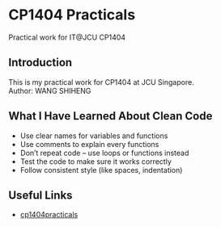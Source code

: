 # CP1404 Practicals

Practical work for IT@JCU CP1404

## Introduction

This is my practical work for CP1404 at JCU Singapore.  
Author: WANG SHIHENG

## What I Have Learned About Clean Code

- Use clear names for variables and functions
- Use comments to explain every functions
- Don’t repeat code – use loops or functions instead 
- Test the code to make sure it works correctly  
- Follow consistent style (like spaces, indentation)  

## Useful Links
 
- [cp1404practicals](https://github.com/Isaac-wsh/cp1404practicals)
